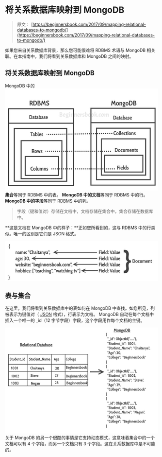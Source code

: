 # 将关系数据库映射到 MongoDB

> 原文： [https://beginnersbook.com/2017/09/mapping-relational-databases-to-mongodb/](https://beginnersbook.com/2017/09/mapping-relational-databases-to-mongodb/)

如果您来自关系数据库背景，那么您可能很难将 RDBMS 术语与 MongoDB 相关联。在本指南中，我们将看到关系数据库和 MongoDB 之间的映射。

## 将关系数据库映射到 MongoDB

MongoDB 中的![RDBMS MongoDB Mapping](img/a3620ea12fb29b5883897e9191e35f36.jpg)
**集合**等同于 RDBMS 中的表。
**MongoDB 中的文档**等同于 RDBMS 中的行。
**MongoDB 中的字段**等同于 RDBMS 中的列。

> 字段（键和值对）存储在文档中，文档存储在集合中，集合存储在数据库中。

**这是文档在 MongoDB 中的样子：**正如您所看到的，这与 RDBMS 中的行类似。唯一的区别是它们是 JSON 格式。

![Document in MongoDB](img/41c34bfe53ecaa2e664b510cb6a305ce.jpg)

## 表与集合

在这里，我们将看到关系数据库中的表如何在 MongoDB 中查找。如您所见，列被表示为键值对（ [JSON](https://beginnersbook.com/2015/04/json-tutorial/) 格式），行表示为文档。 MongoDB 自动在每个文档中插入一个唯一的 _id（12 字节字段）字段，这个字段用作每个文档的主键。

![Format mapping relational database_to_MongoDB](img/89a5286980f7a35c19c8fbb3fad64b62.jpg)
关于 MongoDB 的另一个很酷的事情是它支持动态模式，这意味着集合中的一个文档可以有 4 个字段，而另一个文档只有 3 个字段。这在关系数据库中是不可能的。